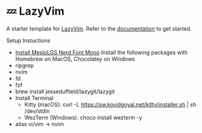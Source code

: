# 💤 LazyVim

A starter template for [LazyVim](https://github.com/LazyVim/LazyVim).
Refer to the [documentation](https://lazyvim.github.io/installation) to get started.

Setup Instuctions

- [Install MesloLGS Nerd Font Mono](https://github.com/ryanoasis/nerd-fonts/releases)
Install the following packages with Homebrew on MacOS, Chocolatey on Windows
- ripgrep
- nvim
- fd
- fzf
- brew install jesseduffield/lazygit/lazygit
- Install Terminal
  - Kitty (macOS): curl -L https://sw.kovidgoyal.net/kitty/installer.sh | sh /dev/stdin
  - WezTerm (Windows): choco install wezterm -y
- alias vi/vim -> nvim
